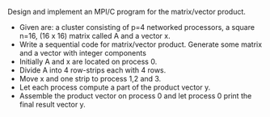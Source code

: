 Design and implement an MPI/C program for the matrix/vector product.
* Given are:
    a cluster consisting of p=4 networked processors,
    a square n=16,
    (16 x 16) matrix called A and a vector x.
* Write a sequential code for matrix/vector product.
    Generate some matrix and a vector with integer components
* Initially A and x are located on process 0.
* Divide A into 4 row-strips each with 4 rows.
* Move x and one strip to process 1,2 and 3.
* Let each process compute a part of the product vector y.
* Assemble the product vector on process 0 and let process 0
    print the final result vector y.
